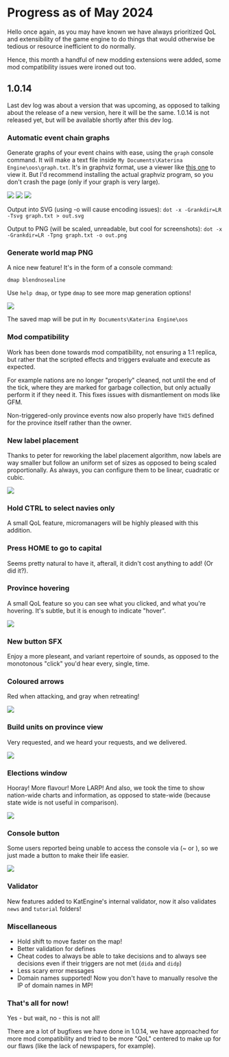 # Progress as of May 2024

Hello once again, as you may have known we have always prioritized QoL and extensibility of the game engine to do things that would otherwise be tedious or resource inefficient to do normally.

Hence, this month a handful of new modding extensions were added, some mod compatibility issues were ironed out too.

## 1.0.14

Last dev log was about a version that was upcoming, as opposed to talking about the release of a new version, here it will be the same. 1.0.14 is not released yet, but will be available shortly after this dev log.

### Automatic event chain graphs

Generate graphs of your event chains with ease, using the `graph` console command. It will make a text file inside `My Documents\Katerina Engine\oos\graph.txt`. It's in graphviz format, use a viewer like [this one](https://dreampuf.github.io/GraphvizOnline) to view it. But I'd recommend installing the actual graphviz program, so you don't crash the page (only if your graph is very large).

![](./images/graph.png)
![](./images/graph2.png)
![](./images/graph3.png)

Output into SVG (using -o will cause encoding issues):
`dot -x -Grankdir=LR -Tsvg graph.txt > out.svg`

Output to PNG (will be scaled, unreadable, but cool for screenshots):
`dot -x -Grankdir=LR -Tpng graph.txt -o out.png`

### Generate world map PNG

A nice new feature! It's in the form of a console command:

`dmap blendnosealine`

Use `help dmap`, or type `dmap` to see more map generation options!

![](./images/map.png)

The saved map will be put in `My Documents\Katerina Engine\oos`

### Mod compatibility

Work has been done towards mod compatibility, not ensuring a 1:1 replica, but rather that the scripted effects and triggers evaluate and execute as expected.

For example nations are no longer "properly" cleaned, not until the end of the tick, where they are marked for garbage collection, but only actually perform it if they need it. This fixes issues with dismantlement on mods like GFM.

Non-triggered-only province events now also properly have `THIS` defined for the province itself rather than the owner.

### New label placement

Thanks to peter for reworking the label placement algorithm, now labels are way smaller but follow an uniform set of sizes as opposed to being scaled proportionally. As always, you can configure them to be linear, cuadratic or cubic.

![](./images/label.png)

### Hold CTRL to select navies only

A small QoL feature, micromanagers will be highly pleased with this addition.

### Press HOME to go to capital

Seems pretty natural to have it, afterall, it didn't cost anything to add! (Or did it?).

### Province hovering

A small QoL feature so you can see what you clicked, and what you're hovering. It's subtle, but it is enough to indicate "hover".

![](./images/hover.png)

### New button SFX

Enjoy a more pleseant, and variant repertoire of sounds, as opposed to the monotonous "click" you'd hear every, single, time.

### Coloured arrows

Red when attacking, and gray when retreating!

![](./images/arrows.png)

### Build units on province view

Very requested, and we heard your requests, and we delivered.

![](./images/unitbuild.png)

### Elections window

Hooray! More flavour! More LARP! And also, we took the time to show nation-wide charts and information, as opposed to state-wide (because state wide is not useful in comparison).

![](./images/elections.png)

### Console button

Some users reported being unable to access the console via (~ or \), so we just made a button to make their life easier.

![](./images/console.png)

### Validator

New features added to KatEngine's internal validator, now it also validates `news` and `tutorial` folders!

### Miscellaneous

- Hold shift to move faster on the map!
- Better validation for defines
- Cheat codes to always be able to take decisions and to always see decisions even if their triggers are not met (`dida` and `didp`)
- Less scary error messages
- Domain names supported! Now you don't have to manually resolve the IP of domain names in MP!

### That's all for now!

Yes - but wait, no - this is not all!

There are a lot of bugfixes we have done in 1.0.14, we have approached for more mod compatibility and tried to be more "QoL" centered to make up for our flaws (like the lack of newspapers, for example).
